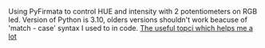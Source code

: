 Using PyFirmata to control HUE and intensity with 2 potentiometers on RGB led. Version of Python is 3.10, olders versions shouldn't work beacuse of 'match - case' syntax I used to in code. [The useful topci which helps me a lot](https://electronics.stackexchange.com/questions/240185/controlling-color-and-brightness-of-rgb-led-strip-using-one-potentiometer) 
